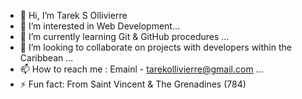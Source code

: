 - 👋 Hi, I’m Tarek S Ollivierre
- 👀 I’m interested in Web Development...
- 🌱 I’m currently learning Git & GitHub procedures ...
- 💞️ I’m looking to collaborate on projects with developers within the Caribbean ...
- 📫 How to reach me : Emainl - tarekollivierre@gmail.com ...
- ⚡ Fun fact: From Saint Vincent & The Grenadines (784)

<!---
95Tarek784/95Tarek784 is a ✨ special ✨ repository because its `README.md` (this file) appears on your GitHub profile.
You can click the Preview link to take a look at your changes.
--->

